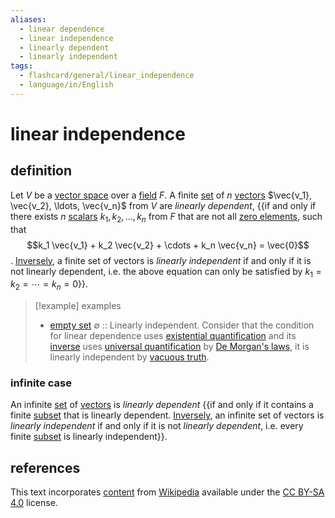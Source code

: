 ```yaml
---
aliases:
  - linear dependence
  - linear independence
  - linearly dependent
  - linearly independent
tags:
  - flashcard/general/linear_independence
  - language/in/English
---
```


# linear independence

## definition

Let $V$ be a [vector space](vector%20space.md) over a [field](field%20(mathematics).md) $F$. A finite [set](set%20(mathematics).md) of $n$ [vectors](vector%20(mathematics%20and%20physics).md) $\vec{v_1}, \vec{v_2}, \ldots, \vec{v_n}$ from $V$ are _linearly dependent_, {{if and only if there exists $n$ [scalars](scalar%20(mathematics).md) $k_1, k_2, \ldots, k_n$ from $F$ that are not all [zero elements](zero%20element.md), such that $$k_1 \vec{v_1} + k_2 \vec{v_2} + \cdots + k_n \vec{v_n} = \vec{0}$$. [Inversely](inverse%20(logic).md), a finite set of vectors is _linearly independent_ if and only if it is not linearly dependent, i.e. the above equation can only be satisfied by $k_1 = k_2 = \cdots = k_n = 0$}}. <!--SR:!2024-05-14,92,290-->

> [!example] examples
>
> - [empty set](empty%20set.md) $\emptyset$ :: Linearly independent. Consider that the condition for linear dependence uses [existential quantification](existential%20quantification.md) and its [inverse](inverse%20(logic).md) uses [universal quantification](universal%20quantification.md) by [De Morgan's laws](De%20Morgan's%20laws.md), it is linearly independent by [vacuous truth](vacuous%20truth.md). <!--SR:!2024-07-15,148,310-->

### infinite case

An infinite [set](set%20(mathematics).md) of [vectors](vector%20(mathematics%20and%20physics).md) is _linearly dependent_ {{if and only if it contains a finite [subset](subset.md) that is linearly dependent. [Inversely](inverse%20(logic).md), an infinite set of vectors is _linearly independent_ if and only if it is not _linearly dependent_, i.e. every finite [subset](subset.md) is linearly independent}}. <!--SR:!2024-05-20,97,290-->

## references

This text incorporates [content](https://en.wikipedia.org/wiki/linear_independence) from [Wikipedia](Wikipedia.md) available under the [CC BY-SA 4.0](https://creativecommons.org/licenses/by-sa/4.0/) license.
